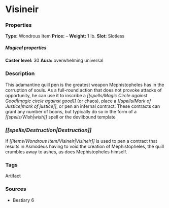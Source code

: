 ﻿---
Title: "Visineir"
Type: "Wondrous Item"
Price: "–"
Weight: "1 lb."
Slot: "Slotless"
Caster level: "30"
Aura: "overwhelming universal"
Description: |
  "This adamantine quill pen is the greatest weapon Mephistopheles has in the corruption of souls. As a full-round action that does not provoke attacks of opportunity, he can use it to inscribe a _magic circle against good_ (or _chaos_), place a _mark of justice_, or pen an infernal contract. These contracts can grant any number of boons, but typically do so in the form of a _wish_ spell or the devilbound template"
Destruction: |
  "If Visineir is used to pen a contract that results in Asmodeus having to void the creation of Mephistopheles, the quill crumbles away to ashes, as does Mephistopheles himself."
Sources: "['Bestiary 6']"
---

# Visineir

### Properties

**Type:** Wondrous Item **Price:** – **Weight:** 1 lb. **Slot:** Slotless

##### Magical properties

**Caster level:** 30 **Aura:** overwhelming universal

### Description

This adamantine quill pen is the greatest weapon Mephistopheles has in the corruption of souls. As a full-round action that does not provoke attacks of opportunity, he can use it to inscribe a _[[spells/Magic Circle against Good|magic circle against good]]_ (or chaos), place a _[[spells/Mark of Justice|mark of justice]]_, or pen an infernal contract. These contracts can grant any number of boons, but typically do so in the form of a _[[spells/Wish|wish]]_ spell or the devilbound template

### _[[spells/Destruction|Destruction]]_

If _[[items/Wondrous Item/Visineir|Visineir]]_ is used to pen a contract that results in Asmodeus having to void the creation of Mephistopheles, the quill crumbles away to ashes, as does Mephistopheles himself.

### Tags

Artifact

### Sources

* Bestiary 6